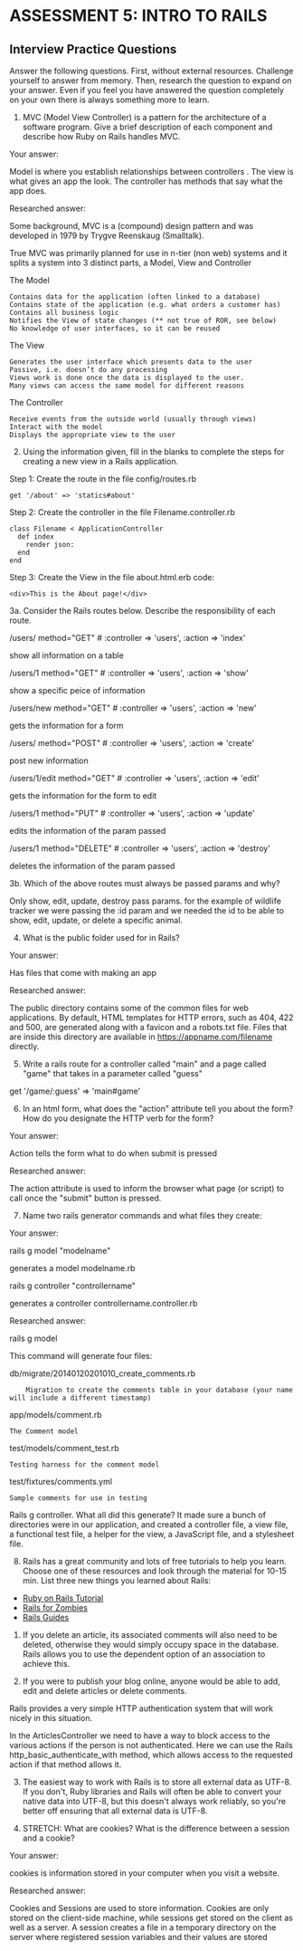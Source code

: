 # ASSESSMENT 5: INTRO TO RAILS
## Interview Practice Questions

Answer the following questions. First, without external resources. Challenge yourself to answer from memory. Then, research the question to expand on your answer. Even if you feel you have answered the question completely on your own there is always something more to learn.

1. MVC (Model View Controller) is a pattern for the architecture of a software program. Give a brief description of each component and describe how Ruby on Rails handles MVC.

  Your answer:
  
  Model is where you establish relationships between controllers . The view is what gives an app the look. The controller has methods that say what the app does. 

  Researched answer:
  
  Some background, MVC is a (compound) design pattern and was developed in 1979 by Trygve Reenskaug (Smalltalk).

  True MVC was primarily planned for use in n-tier (non web) systems and it splits a system into 3 distinct parts, a Model, View and Controller

  The Model

    Contains data for the application (often linked to a database)
    Contains state of the application (e.g. what orders a customer has)
    Contains all business logic
    Notifies the View of state changes (** not true of ROR, see below)
    No knowledge of user interfaces, so it can be reused
  
  The View

    Generates the user interface which presents data to the user
    Passive, i.e. doesn’t do any processing
    Views work is done once the data is displayed to the user.
    Many views can access the same model for different reasons
  
  The Controller

    Receive events from the outside world (usually through views)
    Interact with the model
    Displays the appropriate view to the user



2. Using the information given, fill in the blanks to complete the steps for creating a new view in a Rails application.

  Step 1: Create the route in the file config/routes.rb
  ```
  get '/about' => 'statics#about'
  ```

  Step 2: Create the controller in the file Filename.controller.rb 
  ```
  class Filename < ApplicationController
    def index
      render json: 
    end
  end
  ```

  Step 3: Create the View in the file about.html.erb
  code:
  ```
  <div>This is the About page!</div>
  ```


3a. Consider the Rails routes below. Describe the responsibility of  each route.


/users/       method="GET"     # :controller => 'users', :action => 'index'

show all information on a table

/users/1      method="GET"     # :controller => 'users', :action => 'show'

show a specific peice of information 

/users/new    method="GET"     # :controller => 'users', :action => 'new'

gets the information for a form

/users/       method="POST"    # :controller => 'users', :action => 'create'

post new information 

/users/1/edit method="GET"     # :controller => 'users', :action => 'edit'

gets the information for the form to edit 

/users/1      method="PUT"     # :controller => 'users', :action => 'update'

edits the information of the param passed

/users/1      method="DELETE"  # :controller => 'users', :action => 'destroy'

deletes the information of the param passed 



3b. Which of the above routes must always be passed params and why?

  Only show, edit, update, destroy pass params. for the example of wildlife tracker we were passing the :id param and we needed the id to be able to show, edit, update, or delete a specific animal. 


4. What is the public folder used for in Rails?

  Your answer: 
  
  Has files that come with making an app
  

  Researched answer:
  
  The public directory contains some of the common files for web applications. By default, HTML templates for HTTP errors, such as 404, 422 and 500, are generated along with a favicon and a robots.txt file. Files that are inside this directory are available in https://appname.com/filename directly.
  
  
  
5. Write a rails route for a controller called "main" and a page called "game" that takes in a parameter called "guess"


  get '/game/:guess' => 'main#game'


6. In an html form, what does the "action" attribute tell you about the form? How do you designate the HTTP verb for the form?

  Your answer:
  
  Action tells the form what to do when submit is pressed 

  Researched answer:
  
  The action attribute is used to inform the browser what page (or script) to call once the "submit" button is pressed.



7. Name two rails generator commands and what files they create:

  Your answer:
  
  rails g model "modelname"
  
  generates a model modelname.rb
  
  rails g controller "controllername" 
  
  generates a controller controllername.controller.rb

  Researched answer:
  
  rails g model 
  
  This command will generate four files:
  
  db/migrate/20140120201010_create_comments.rb
    
    	Migration to create the comments table in your database (your name will include a different timestamp)

  app/models/comment.rb
  
    The Comment model
  
  test/models/comment_test.rb
  
    Testing harness for the comment model
  
  test/fixtures/comments.yml
  
    Sample comments for use in testing
  
  
  Rails g controller. What all did this generate? It made sure a bunch of directories were in our application, and created a controller file, a view file, a functional test file, a helper for the view, a JavaScript file, and a stylesheet file.


8. Rails has a great community and lots of free tutorials to help you learn. Choose one of these resources and look through the material for 10-15 min. List three new things you learned about Rails:
- [Ruby on Rails Tutorial](https://www.tutorialspoint.com/ruby-on-rails/index.htm)
- [Rails for Zombies](http://railsforzombies.org)
- [Rails Guides](http://guides.rubyonrails.org/getting_started.html)

1. If you delete an article, its associated comments will also need to be deleted, otherwise they would simply occupy space in the database. Rails allows you to use the dependent option of an association to achieve this.

2. If you were to publish your blog online, anyone would be able to add, edit and delete articles or delete comments.

Rails provides a very simple HTTP authentication system that will work nicely in this situation.

In the ArticlesController we need to have a way to block access to the various actions if the person is not authenticated. Here we can use the Rails http_basic_authenticate_with method, which allows access to the requested action if that method allows it.

3. The easiest way to work with Rails is to store all external data as UTF-8. If you don't, Ruby libraries and Rails will often be able to convert your native data into UTF-8, but this doesn't always work reliably, so you're better off ensuring that all external data is UTF-8.

9. STRETCH: What are cookies? What is the difference between a session and a cookie?

  Your answer:  
  
  cookies is information stored in your computer when you visit a website.

  Researched answer:
  
  Cookies and Sessions are used to store information. Cookies are only stored on the client-side machine, while sessions get stored on the client as well as a server. A session creates a file in a temporary directory on the server where registered session variables and their values are stored
